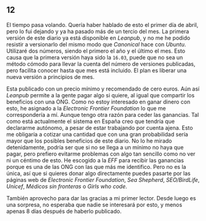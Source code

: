 ## 12

El tiempo pasa volando. Quería haber hablado de esto el primer día de abril,
pero lo fui dejando y ya ha pasado más de un tercio del mes. La primera versión
de este diario ya está disponible en _Leanpub_, y no me he podido resistir a
versionarlo del mismo modo que _Canonical_ hace con _Ubuntu_. Utilizaré dos
números, siendo el primero el año y el último el mes. Esto causa que la primera
versión haya sido la `16.03`, puede que no sea un método cómodo para llevar la
cuenta del número de versiones publicadas, pero facilita conocer hasta que mes
está incluido. El plan es liberar una nueva versión a principios de mes.

Esta publicado con un precio mínimo y recomendado de cero euros. Aún así
_Leanpub_ permite a la gente pagar algo si quiere, al igual que compartir los
beneficios con una ONG. Como no estoy interesado en ganar dinero con esto, he
asignado a la _Electronic Frontier Foundation_ lo que me correspondería a mí.
Aunque tengo otra razón para ceder las ganancias. Tal como está actualmente el
sistema en España creo que tendría que declararme autónomo, a pesar de estar
trabajando por cuenta ajena. Esto me obligaría a cotizar una cantidad que con
una gran probabilidad sería mayor que los posibles beneficios de este diario.
No lo he mirado detenidamente, podría ser que si no se llega a un mínimo no
haya que pagar, pero prefiero evitarme problemas con algo tan sencillo como no
ver ni un céntimo de esto. He escogido a la _EFF_ para recibir las ganancias
porque es una de las ONG con las que más me identifico. Pero no es la única,
así que si quieres donar algo directamente puedes pasarte por las páginas web
de _Electronic Frontier Foundation_, _Sea Shepherd_, _SEO/BirdLife_, _Unicef_,
_Médicos sin fronteras_ o _Girls who code_.

También aprovecho para dar las gracias a mi primer lector. Desde luego es una
sorpresa, no esperaba que nadie se interesará por esto, y menos apenas 8 días
después de haberlo publicado.

